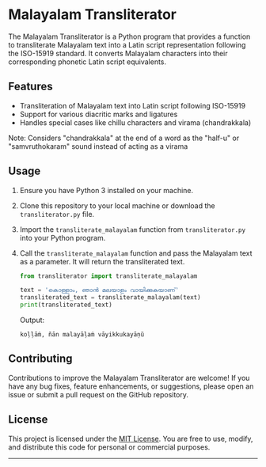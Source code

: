 # Malayalam Transliterator

The Malayalam Transliterator is a Python program that provides a function to transliterate Malayalam text into a Latin script representation following the ISO-15919 standard. It converts Malayalam characters into their corresponding phonetic Latin script equivalents.

## Features

- Transliteration of Malayalam text into Latin script following ISO-15919
- Support for various diacritic marks and ligatures
- Handles special cases like chillu characters and virama (chandrakkala)

Note: Considers "chandrakkala" at the end of a word as the "half-u" or "samvruthokaram" sound instead of acting as a virama

## Usage

1. Ensure you have Python 3 installed on your machine.

2. Clone this repository to your local machine or download the `transliterator.py` file.

3. Import the `transliterate_malayalam` function from `transliterator.py` into your Python program.

4. Call the `transliterate_malayalam` function and pass the Malayalam text as a parameter. It will return the transliterated text.

   ```python
   from transliterator import transliterate_malayalam

   text = 'കൊള്ളാം, ഞാൻ മലയാളം വായിക്കുകയാണ്'
   transliterated_text = transliterate_malayalam(text)
   print(transliterated_text)
   ```

   Output:
   ```
   koḷḷāṁ, ñān malayāḷaṁ vāyikkukayāṇŭ
   ```

## Contributing

Contributions to improve the Malayalam Transliterator are welcome! If you have any bug fixes, feature enhancements, or suggestions, please open an issue or submit a pull request on the GitHub repository.

## License

This project is licensed under the [MIT License](LICENSE). You are free to use, modify, and distribute this code for personal or commercial purposes.

---

